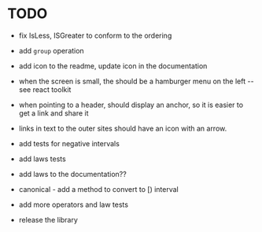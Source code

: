 # TODO

- fix IsLess, ISGreater to conform to the ordering

- add `group` operation
- add icon to the readme, update icon in the documentation

- when the screen is small, the should be a hamburger menu on the left -- see react toolkit

- when pointing to a header, should display an anchor, so it is easier to get a link and share it
- links in text to the outer sites should have an icon with an arrow.

- add tests for negative intervals
- add laws tests
- add laws to the documentation??
- canonical - add a method to convert to [) interval
- add more operators and law tests

- release the library